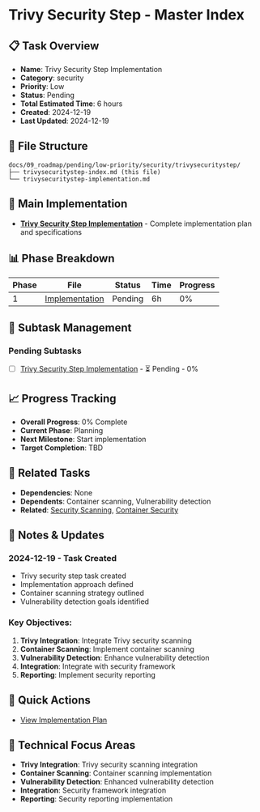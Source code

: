 # Trivy Security Step - Master Index

## 📋 Task Overview
- **Name**: Trivy Security Step Implementation
- **Category**: security
- **Priority**: Low
- **Status**: Pending
- **Total Estimated Time**: 6 hours
- **Created**: 2024-12-19
- **Last Updated**: 2024-12-19

## 📁 File Structure
```
docs/09_roadmap/pending/low-priority/security/trivysecuritystep/
├── trivysecuritystep-index.md (this file)
└── trivysecuritystep-implementation.md
```

## 🎯 Main Implementation
- **[Trivy Security Step Implementation](./trivysecuritystep-implementation.md)** - Complete implementation plan and specifications

## 📊 Phase Breakdown
| Phase | File | Status | Time | Progress |
|-------|------|--------|------|----------|
| 1 | [Implementation](./trivysecuritystep-implementation.md) | Pending | 6h | 0% |

## 🔄 Subtask Management
### Pending Subtasks
- [ ] [Trivy Security Step Implementation](./trivysecuritystep-implementation.md) - ⏳ Pending - 0%

## 📈 Progress Tracking
- **Overall Progress**: 0% Complete
- **Current Phase**: Planning
- **Next Milestone**: Start implementation
- **Target Completion**: TBD

## 🔗 Related Tasks
- **Dependencies**: None
- **Dependents**: Container scanning, Vulnerability detection
- **Related**: [Security Scanning](../security-scanning/), [Container Security](../container-security/)

## 📝 Notes & Updates
### 2024-12-19 - Task Created
- Trivy security step task created
- Implementation approach defined
- Container scanning strategy outlined
- Vulnerability detection goals identified

### Key Objectives:
1. **Trivy Integration**: Integrate Trivy security scanning
2. **Container Scanning**: Implement container scanning
3. **Vulnerability Detection**: Enhance vulnerability detection
4. **Integration**: Integrate with security framework
5. **Reporting**: Implement security reporting

## 🚀 Quick Actions
- [View Implementation Plan](./trivysecuritystep-implementation.md)

## 🎯 Technical Focus Areas
- **Trivy Integration**: Trivy security scanning integration
- **Container Scanning**: Container scanning implementation
- **Vulnerability Detection**: Enhanced vulnerability detection
- **Integration**: Security framework integration
- **Reporting**: Security reporting implementation

